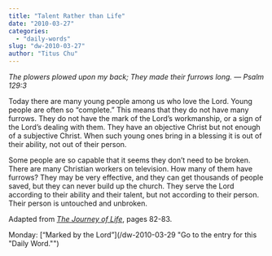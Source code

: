 ```yaml
---
title: "Talent Rather than Life"
date: "2010-03-27"
categories: 
  - "daily-words"
slug: "dw-2010-03-27"
author: "Titus Chu"
---
```


_The plowers plowed upon my back; They made their furrows long. — Psalm 129:3_

Today there are many young people among us who love the Lord. Young people are often so “complete.” This means that they do not have many furrows. They do not have the mark of the Lord’s workmanship, or a sign of the Lord’s dealing with them. They have an objective Christ but not enough of a subjective Christ. When such young ones bring in a blessing it is out of their ability, not out of their person.

Some people are so capable that it seems they don’t need to be broken. There are many Christian workers on television. How many of them have furrows? They may be very effective, and they can get thousands of people saved, but they can never build up the church. They serve the Lord according to their ability and their talent, but not according to their person. Their person is untouched and unbroken.

Adapted from [_The Journey of Life_](/book-journey-of-life "Go to the listing for this book."), pages 82-83.

Monday: [“Marked by the Lord”](/dw-2010-03-29 "Go to the entry for this "Daily Word."")

